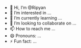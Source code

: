 - 👋 Hi, I’m @Ripyan
- 👀 I’m interested in ...
- 🌱 I’m currently learning ...
- 💞️ I’m looking to collaborate on ...
- 📫 How to reach me ...
- 😄 Pronouns: ...
- ⚡ Fun fact: ...

<!---
Ripyan/Ripyan is a ✨ special ✨ repository because its `README.md` (this file) appears on your GitHub profile.
You can click the Preview link to take a look at your changes.
--->
